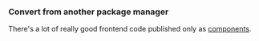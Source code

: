 
### Convert from another package manager

There's a lot of really good frontend code published only as
[components](http://github.com/component/component).


